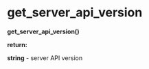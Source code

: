 # get\_server\_api\_version

**get\_server\_api\_version()**

**return:**

**string** - server API version
